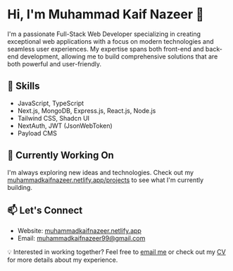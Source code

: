 # Hi, I'm Muhammad Kaif Nazeer 👋 

I'm a passionate Full-Stack Web Developer specializing in creating exceptional web applications with a focus on modern technologies and seamless user experiences. My expertise spans both front-end and back-end development, allowing me to build comprehensive solutions that are both powerful and user-friendly.

## 🚀 Skills
- JavaScript, TypeScript
- Next.js, MongoDB, Express.js, React.js, Node.js
- Tailwind CSS, Shadcn UI
- NextAuth, JWT (JsonWebToken)
- Payload CMS

## 🔭 Currently Working On
I'm always exploring new ideas and technologies. Check out my [muhammadkaifnazeer.netlify.app/projects](https://muhammadkaifnazeer.netlify.app/projects) to see what I'm currently building.

## 📫 Let's Connect
- Website: [muhammadkaifnazeer.netlify.app](https://muhammadkaifnazeer.netlify.app/)
- Email: [muhammadkaifnazeer99@gmail.com](mailto:muhammadkaifnazeer99@gmail.com)

💡 Interested in working together? Feel free to [email me](muhammadkaifnazeer99@gmail.com) or check out my [CV](https://cv-muhammadkaifnazeer.netlify.app/) for more details about my experience.
